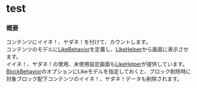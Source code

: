 test
====

### 概要

コンテンツにイイネ！、ヤダネ！を付けて、カウントします。  
コンテンツのモデルに[LikeBehavior](https://github.com/NetCommons3/NetCommons3Docs/blob/master/phpdocMd/Likes/LikeBehavior.md)を定義し、[LikeHelper](https://github.com/NetCommons3/NetCommons3Docs/blob/master/phpdocMd/Likes/LikeHelper.md)から画面に表示させます。  
イイネ！、ヤダネ！の使用、未使用設定画面も[LikeHelper](https://github.com/NetCommons3/NetCommons3Docs/blob/master/phpdocMd/Likes/LikeHelper.md)が提供しています。  
[BlockBehavior](https://github.com/NetCommons3/NetCommons3Docs/blob/master/phpdocMd/Blocks/BlockBehavior.md)のオプションにLikeモデルを指定しておくと、ブロック削除時に対象ブロック配下コンテンツのイイネ！、ヤダネ！データも削除されます。  
